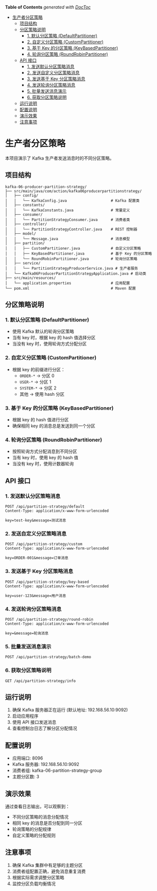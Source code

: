 <!-- START doctoc generated TOC please keep comment here to allow auto update -->
<!-- DON'T EDIT THIS SECTION, INSTEAD RE-RUN doctoc TO UPDATE -->
**Table of Contents**  *generated with [DocToc](https://github.com/thlorenz/doctoc)*

- [生产者分区策略](#%E7%94%9F%E4%BA%A7%E8%80%85%E5%88%86%E5%8C%BA%E7%AD%96%E7%95%A5)
  - [项目结构](#%E9%A1%B9%E7%9B%AE%E7%BB%93%E6%9E%84)
  - [分区策略说明](#%E5%88%86%E5%8C%BA%E7%AD%96%E7%95%A5%E8%AF%B4%E6%98%8E)
    - [1. 默认分区策略 (DefaultPartitioner)](#1-%E9%BB%98%E8%AE%A4%E5%88%86%E5%8C%BA%E7%AD%96%E7%95%A5-defaultpartitioner)
    - [2. 自定义分区策略 (CustomPartitioner)](#2-%E8%87%AA%E5%AE%9A%E4%B9%89%E5%88%86%E5%8C%BA%E7%AD%96%E7%95%A5-custompartitioner)
    - [3. 基于 Key 的分区策略 (KeyBasedPartitioner)](#3-%E5%9F%BA%E4%BA%8E-key-%E7%9A%84%E5%88%86%E5%8C%BA%E7%AD%96%E7%95%A5-keybasedpartitioner)
    - [4. 轮询分区策略 (RoundRobinPartitioner)](#4-%E8%BD%AE%E8%AF%A2%E5%88%86%E5%8C%BA%E7%AD%96%E7%95%A5-roundrobinpartitioner)
  - [API 接口](#api-%E6%8E%A5%E5%8F%A3)
    - [1. 发送默认分区策略消息](#1-%E5%8F%91%E9%80%81%E9%BB%98%E8%AE%A4%E5%88%86%E5%8C%BA%E7%AD%96%E7%95%A5%E6%B6%88%E6%81%AF)
    - [2. 发送自定义分区策略消息](#2-%E5%8F%91%E9%80%81%E8%87%AA%E5%AE%9A%E4%B9%89%E5%88%86%E5%8C%BA%E7%AD%96%E7%95%A5%E6%B6%88%E6%81%AF)
    - [3. 发送基于 Key 分区策略消息](#3-%E5%8F%91%E9%80%81%E5%9F%BA%E4%BA%8E-key-%E5%88%86%E5%8C%BA%E7%AD%96%E7%95%A5%E6%B6%88%E6%81%AF)
    - [4. 发送轮询分区策略消息](#4-%E5%8F%91%E9%80%81%E8%BD%AE%E8%AF%A2%E5%88%86%E5%8C%BA%E7%AD%96%E7%95%A5%E6%B6%88%E6%81%AF)
    - [5. 批量发送消息演示](#5-%E6%89%B9%E9%87%8F%E5%8F%91%E9%80%81%E6%B6%88%E6%81%AF%E6%BC%94%E7%A4%BA)
    - [6. 获取分区策略说明](#6-%E8%8E%B7%E5%8F%96%E5%88%86%E5%8C%BA%E7%AD%96%E7%95%A5%E8%AF%B4%E6%98%8E)
  - [运行说明](#%E8%BF%90%E8%A1%8C%E8%AF%B4%E6%98%8E)
  - [配置说明](#%E9%85%8D%E7%BD%AE%E8%AF%B4%E6%98%8E)
  - [演示效果](#%E6%BC%94%E7%A4%BA%E6%95%88%E6%9E%9C)
  - [注意事项](#%E6%B3%A8%E6%84%8F%E4%BA%8B%E9%A1%B9)

<!-- END doctoc generated TOC please keep comment here to allow auto update -->

# 生产者分区策略

本项目演示了 Kafka 生产者发送消息时的不同分区策略。

## 项目结构

```
kafka-06-producer-partition-strategy/
├── src/main/java/com/action/kafka06producerpartitionstrategy/
│   ├── config/
│   │   └── KafkaConfig.java                    # Kafka 配置类
│   ├── constants/
│   │   └── KafkaConstants.java                 # 常量定义
│   ├── consumer/
│   │   └── PartitionStrategyConsumer.java      # 消费者类
│   ├── controller/
│   │   └── PartitionStrategyController.java    # REST 控制器
│   ├── model/
│   │   └── Message.java                        # 消息模型
│   ├── partition/
│   │   ├── CustomPartitioner.java              # 自定义分区策略
│   │   ├── KeyBasedPartitioner.java            # 基于 Key 的分区策略
│   │   └── RoundRobinPartitioner.java          # 轮询分区策略
│   ├── service/
│   │   └── PartitionStrategyProducerService.java # 生产者服务
│   └── Kafka06ProducerPartitionStrategyApplication.java # 启动类
├── src/main/resources/
│   └── application.properties                  # 应用配置
└── pom.xml                                     # Maven 配置
```

## 分区策略说明

### 1. 默认分区策略 (DefaultPartitioner)
- 使用 Kafka 默认的轮询分区策略
- 当有 key 时，根据 key 的 hash 值选择分区
- 当没有 key 时，使用轮询方式分配分区

### 2. 自定义分区策略 (CustomPartitioner)
- 根据 key 的前缀进行分区：
  - `ORDER-*` → 分区 0
  - `USER-*` → 分区 1
  - `SYSTEM-*` → 分区 2
  - 其他 → 使用 hash 分区

### 3. 基于 Key 的分区策略 (KeyBasedPartitioner)
- 根据 key 的 hash 值进行分区
- 确保相同 key 的消息总是发送到同一个分区

### 4. 轮询分区策略 (RoundRobinPartitioner)
- 按照轮询方式分配消息到不同分区
- 当有 key 时，使用 key 的 hash 值
- 当没有 key 时，使用计数器轮询

## API 接口

### 1. 发送默认分区策略消息
```http
POST /api/partition-strategy/default
Content-Type: application/x-www-form-urlencoded

key=test-key&message=测试消息
```

### 2. 发送自定义分区策略消息
```http
POST /api/partition-strategy/custom
Content-Type: application/x-www-form-urlencoded

key=ORDER-001&message=订单消息
```

### 3. 发送基于 Key 分区策略消息
```http
POST /api/partition-strategy/key-based
Content-Type: application/x-www-form-urlencoded

key=user-123&message=用户消息
```

### 4. 发送轮询分区策略消息
```http
POST /api/partition-strategy/round-robin
Content-Type: application/x-www-form-urlencoded

key=&message=轮询消息
```

### 5. 批量发送消息演示
```http
POST /api/partition-strategy/batch-demo
```

### 6. 获取分区策略说明
```http
GET /api/partition-strategy/info
```

## 运行说明

1. 确保 Kafka 服务器正在运行 (默认地址: 192.168.56.10:9092)
2. 启动应用程序
3. 使用 API 接口发送消息
4. 查看控制台日志了解分区分配情况

## 配置说明

- 应用端口: 8096
- Kafka 服务器: 192.168.56.10:9092
- 消费者组: kafka-06-partition-strategy-group
- 主题分区数: 3

## 演示效果

通过查看日志输出，可以观察到：
- 不同分区策略的消息分配情况
- 相同 key 的消息是否分配到同一分区
- 轮询策略的分配规律
- 自定义策略的分配规则

## 注意事项

1. 确保 Kafka 集群中有足够的主题分区
2. 消费者组配置正确，避免消息重复消费
3. 根据实际需求调整分区策略
4. 监控分区负载均衡情况
